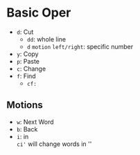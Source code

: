 # Basic Oper

- `d`: Cut
  - `dd`: whole line
  - `d` `motion` `left/right`: specific number
- `y`: Copy
- `p`: Paste
- `c`: Change
- `f`: Find
  - `cf:`

## Motions

- `w`: Next Word
- `b`: Back
- `i`: in  
   `ci'` will change words in ''
